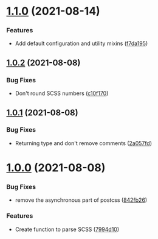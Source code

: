 # [1.1.0](https://github.com/jordimarimon/scss-to-tailwindcss/compare/1.0.2...1.1.0) (2021-08-14)


### Features

* Add default configuration and utility mixins ([f7da195](https://github.com/jordimarimon/scss-to-tailwindcss/commit/f7da1955e504707cec012dda3f817d4178ebca33))



## [1.0.2](https://github.com/jordimarimon/scss-to-tailwindcss/compare/1.0.1...1.0.2) (2021-08-08)


### Bug Fixes

* Don't round SCSS numbers ([c10f170](https://github.com/jordimarimon/scss-to-tailwindcss/commit/c10f17096f56e4c31ce0da333e914515efd23b50))



## [1.0.1](https://github.com/jordimarimon/scss-to-tailwindcss/compare/1.0.0...1.0.1) (2021-08-08)


### Bug Fixes

* Returning type and don't remove comments ([2a057fd](https://github.com/jordimarimon/scss-to-tailwindcss/commit/2a057fd7bbd64446b0e3b10e71106c2023a3f8b3))



# [1.0.0](https://github.com/jordimarimon/scss-to-tailwindcss/compare/7994d1082b347a913351c7956620c5007ca0ae9b...1.0.0) (2021-08-08)


### Bug Fixes

* remove the asynchronous part of postcss ([842fb26](https://github.com/jordimarimon/scss-to-tailwindcss/commit/842fb2645bac11ea791e2b5c3fd799c943b92b3d))


### Features

* Create function to parse SCSS ([7994d10](https://github.com/jordimarimon/scss-to-tailwindcss/commit/7994d1082b347a913351c7956620c5007ca0ae9b))




